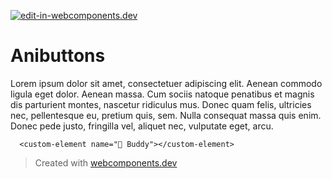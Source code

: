 [![edit-in-webcomponents.dev](https://webcomponents.dev/assets/ext/edit_in_wcd.svg)](https://webcomponents.dev/edit/BQjgOJoeJDAJVMRnygLL)

# Anibuttons

Lorem ipsum dolor sit amet, consectetuer
adipiscing elit. Aenean commodo ligula eget
dolor. Aenean massa. Cum sociis natoque penatibus
et magnis dis parturient montes, nascetur
ridiculus mus. Donec quam felis, ultricies nec,
pellentesque eu, pretium quis, sem. Nulla consequat
massa quis enim. Donec pede justo, fringilla vel,
aliquet nec, vulputate eget, arcu.

```showcase
  <custom-element name="🐶 Buddy"></custom-element>
```

> Created with [webcomponents.dev](https://webcomponents.dev)
